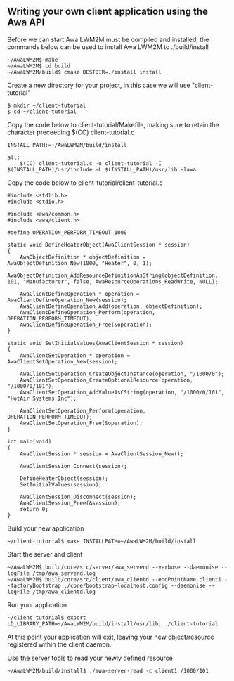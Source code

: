 ## Writing your own client application using the Awa API

Before we can start Awa LWM2M must be compiled and installed,
the commands below can be used to install Awa LWM2M to ./build/install

```
~/AwaLWM2M$ make
~/AwaLWM2M$ cd build
~/AwaLWM2M/build$ cmake DESTDIR=./install install
```

Create a new directory for your project, in this case we will use "client-tutorial"

```
$ mkdir ~/client-tutorial
$ cd ~/client-tutorial
```

Copy the code below to client-tutorial/Makefile, making sure to retain the <TAB> character
preceeding $(CC) client-tutorial.c 

```
INSTALL_PATH:=~/AwaLWM2M/build/install

all:
	$(CC) client-tutorial.c -o client-tutorial -I $(INSTALL_PATH)/usr/include -L $(INSTALL_PATH)/usr/lib -lawa
```

Copy the code below to client-tutorial/client-tutorial.c

```
#include <stdlib.h>
#include <stdio.h>

#include <awa/common.h>
#include <awa/client.h>

#define OPERATION_PERFORM_TIMEOUT 1000

static void DefineHeaterObject(AwaClientSession * session)
{
    AwaObjectDefinition * objectDefinition = AwaObjectDefinition_New(1000, "Heater", 0, 1);
    AwaObjectDefinition_AddResourceDefinitionAsString(objectDefinition, 101, "Manufacturer", false, AwaResourceOperations_ReadWrite, NULL);

    AwaClientDefineOperation * operation = AwaClientDefineOperation_New(session);
    AwaClientDefineOperation_Add(operation, objectDefinition);
    AwaClientDefineOperation_Perform(operation, OPERATION_PERFORM_TIMEOUT);
    AwaClientDefineOperation_Free(&operation);
}

static void SetInitialValues(AwaClientSession * session)
{
    AwaClientSetOperation * operation = AwaClientSetOperation_New(session);

    AwaClientSetOperation_CreateObjectInstance(operation, "/1000/0");
    AwaClientSetOperation_CreateOptionalResource(operation, "/1000/0/101");
    AwaClientSetOperation_AddValueAsCString(operation, "/1000/0/101", "HotAir Systems Inc");

    AwaClientSetOperation_Perform(operation, OPERATION_PERFORM_TIMEOUT);
    AwaClientSetOperation_Free(&operation);
}

int main(void)
{
    AwaClientSession * session = AwaClientSession_New();

    AwaClientSession_Connect(session);

    DefineHeaterObject(session);
    SetInitialValues(session);

    AwaClientSession_Disconnect(session);
    AwaClientSession_Free(&session);
    return 0;
}
```

Build your new application 

```
~/client-tutorial$ make INSTALLPATH=~/AwaLWM2M/build/install
```

Start the server and client

````
~/AwaLWM2M$ build/core/src/server/awa_serverd --verbose --daemonise --logFile /tmp/awa_serverd.log
~/AwaLWM2M$ build/core/src/client/awa_clientd --endPointName client1 --factoryBootstrap ./core/bootstrap-localhost.config --daemonise --logFile /tmp/awa_clientd.log
````

Run your application
```
~/client-tutorial$ export LD_LIBRARY_PATH=~/AwaLWM2M/build/install/usr/lib; ./client-tutorial
````

At this point your application will exit, leaving your new object/resource registered within the client daemon.

Use the server tools to read your newly defined resource

```
~/AwaLWM2M/build/install$ ./awa-server-read -c client1 /1000/101
```

